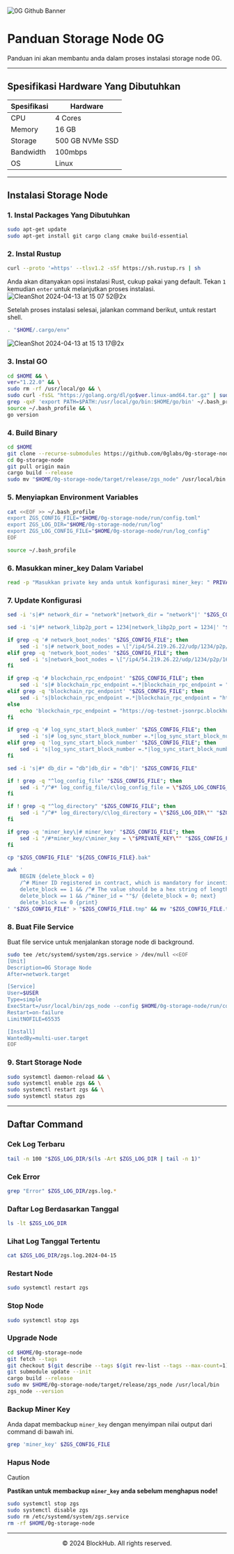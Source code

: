 ![0G Github Banner](https://github.com/BlockchainsHub/Testnet/assets/77204008/34a32724-b411-41e4-8696-e390dfa01cab)

# Panduan Storage Node 0G
Panduan ini akan membantu anda dalam proses instalasi storage node 0G.

-----------------------------------------------------------------

## Spesifikasi Hardware Yang Dibutuhkan
| Spesifikasi | Hardware |
|-|-
| CPU | 4 Cores |
| Memory | 16 GB |
| Storage | 500 GB NVMe SSD |
| Bandwidth | 100mbps |
| OS | Linux |

-----------------------------------------------------------------

## Instalasi Storage Node
### 1. Instal Packages Yang Dibutuhkan
```bash
sudo apt-get update
sudo apt-get install git cargo clang cmake build-essential
```

### 2. Instal Rustup
```bash
curl --proto '=https' --tlsv1.2 -sSf https://sh.rustup.rs | sh
```

Anda akan ditanyakan opsi instalasi Rust, cukup pakai yang default. Tekan `1` kemudian `enter` untuk melanjutkan proses instalasi.
![CleanShot 2024-04-13 at 15 07 52@2x](https://github.com/BlockchainsHub/Testnet/assets/77204008/bcb81284-8235-4cf2-a4f1-50821044cc21)

Setelah proses instalasi selesai, jalankan command berikut, untuk restart shell.
```bash
. "$HOME/.cargo/env"
```
![CleanShot 2024-04-13 at 15 13 17@2x](https://github.com/BlockchainsHub/Testnet/assets/77204008/f8f94656-0f1f-4d27-b347-3842b2b77a6f)

### 3. Instal GO
```bash
cd $HOME && \
ver="1.22.0" && \
sudo rm -rf /usr/local/go && \
sudo curl -fsSL "https://golang.org/dl/go$ver.linux-amd64.tar.gz" | sudo tar -C /usr/local -xzf - && \
grep -qxF 'export PATH=$PATH:/usr/local/go/bin:$HOME/go/bin' ~/.bash_profile || echo 'export PATH=$PATH:/usr/local/go/bin:$HOME/go/bin' >> ~/.bash_profile && \
source ~/.bash_profile && \
go version
```

### 4. Build Binary
```bash
cd $HOME
git clone --recurse-submodules https://github.com/0glabs/0g-storage-node.git
cd 0g-storage-node
git pull origin main
cargo build --release
sudo mv "$HOME/0g-storage-node/target/release/zgs_node" /usr/local/bin
```

### 5. Menyiapkan Environment Variables
```bash
cat <<EOF >> ~/.bash_profile
export ZGS_CONFIG_FILE="$HOME/0g-storage-node/run/config.toml"
export ZGS_LOG_DIR="$HOME/0g-storage-node/run/log"
export ZGS_LOG_CONFIG_FILE="$HOME/0g-storage-node/run/log_config"
EOF

source ~/.bash_profile
```

### 6. Masukkan miner_key Dalam Variabel
```bash
read -p "Masukkan private key anda untuk konfigurasi miner_key: " PRIVATE_KEY && echo
```

### 7. Update Konfigurasi
```bash
sed -i 's|#* network_dir = "network"|network_dir = "network"|' "$ZGS_CONFIG_FILE"

sed -i 's|#* network_libp2p_port = 1234|network_libp2p_port = 1234|' "$ZGS_CONFIG_FILE"

if grep -q '# network_boot_nodes' "$ZGS_CONFIG_FILE"; then
    sed -i 's|# network_boot_nodes = \["/ip4/54.219.26.22/udp/1234/p2p/16Uiu2HAmPxGNWu9eVAQPJww79J32pTJLKGcpjRMb4Qb8xxKkyuG1","/ip4/52.52.127.117/udp/1234/p2p/16Uiu2HAm93Hd5azfhkGBbkx1zero3nYHvfjQYM2NtiW4R3r5bE2g"\]|network_boot_nodes = \["/ip4/54.219.26.22/udp/1234/p2p/16Uiu2HAmTVDGNhkHD98zDnJxQWu3i1FL1aFYeh9wiQTNu4pDCgps","/ip4/52.52.127.117/udp/1234/p2p/16Uiu2HAkzRjxK2gorngB1Xq84qDrT4hSVznYDHj6BkbaE4SGx9oS"\]|' "$ZGS_CONFIG_FILE"
elif grep -q 'network_boot_nodes' "$ZGS_CONFIG_FILE"; then
    sed -i 's|network_boot_nodes = \["/ip4/54.219.26.22/udp/1234/p2p/16Uiu2HAmPxGNWu9eVAQPJww79J32pTJLKGcpjRMb4Qb8xxKkyuG1","/ip4/52.52.127.117/udp/1234/p2p/16Uiu2HAm93Hd5azfhkGBbkx1zero3nYHvfjQYM2NtiW4R3r5bE2g"\]|network_boot_nodes = \["/ip4/54.219.26.22/udp/1234/p2p/16Uiu2HAmTVDGNhkHD98zDnJxQWu3i1FL1aFYeh9wiQTNu4pDCgps","/ip4/52.52.127.117/udp/1234/p2p/16Uiu2HAkzRjxK2gorngB1Xq84qDrT4hSVznYDHj6BkbaE4SGx9oS"\]|' "$ZGS_CONFIG_FILE"
fi

if grep -q '# blockchain_rpc_endpoint' "$ZGS_CONFIG_FILE"; then
    sed -i 's|# blockchain_rpc_endpoint =.*|blockchain_rpc_endpoint = "https://og-testnet-jsonrpc.blockhub.id:443"|' "$ZGS_CONFIG_FILE"
elif grep -q 'blockchain_rpc_endpoint' "$ZGS_CONFIG_FILE"; then
    sed -i 's|blockchain_rpc_endpoint =.*|blockchain_rpc_endpoint = "https://og-testnet-jsonrpc.blockhub.id:443"|' "$ZGS_CONFIG_FILE"
else
    echo 'blockchain_rpc_endpoint = "https://og-testnet-jsonrpc.blockhub.id:443"' >> "$ZGS_CONFIG_FILE"
fi

if grep -q '# log_sync_start_block_number' "$ZGS_CONFIG_FILE"; then
    sed -i 's|# log_sync_start_block_number =.*|log_sync_start_block_number = 80981|' "$ZGS_CONFIG_FILE"
elif grep -q 'log_sync_start_block_number' "$ZGS_CONFIG_FILE"; then
    sed -i 's|log_sync_start_block_number =.*|log_sync_start_block_number = 80981|' "$ZGS_CONFIG_FILE"
fi

sed -i 's|#* db_dir = "db"|db_dir = "db"|' "$ZGS_CONFIG_FILE"

if ! grep -q "^log_config_file" "$ZGS_CONFIG_FILE"; then
    sed -i "/^#* log_config_file/c\log_config_file = \"$ZGS_LOG_CONFIG_FILE\"" "$ZGS_CONFIG_FILE"
fi

if ! grep -q "^log_directory" "$ZGS_CONFIG_FILE"; then
    sed -i "/^#* log_directory/c\log_directory = \"$ZGS_LOG_DIR\"" "$ZGS_CONFIG_FILE"
fi

if grep -q 'miner_key\|# miner_key' "$ZGS_CONFIG_FILE"; then
    sed -i "/#*miner_key/c\miner_key = \"$PRIVATE_KEY\"" "$ZGS_CONFIG_FILE"
fi

cp "$ZGS_CONFIG_FILE" "${ZGS_CONFIG_FILE}.bak"

awk '
    BEGIN {delete_block = 0}
    /^# Miner ID registered in contract, which is mandatory for incentive\.$/ {delete_block = 1; next}
    delete_block == 1 && /^# The value should be a hex string of length 64 without 0x prefix\.$/ {next}
    delete_block == 1 && /^miner_id = ""$/ {delete_block = 0; next}
    delete_block == 0 {print}
' "$ZGS_CONFIG_FILE" > "$ZGS_CONFIG_FILE.tmp" && mv "$ZGS_CONFIG_FILE.tmp" "$ZGS_CONFIG_FILE"
```

### 8. Buat File Service
Buat file service untuk menjalankan storage node di background.
```bash
sudo tee /etc/systemd/system/zgs.service > /dev/null <<EOF
[Unit]
Description=0G Storage Node
After=network.target

[Service]
User=$USER
Type=simple
ExecStart=/usr/local/bin/zgs_node --config $HOME/0g-storage-node/run/config.toml
Restart=on-failure
LimitNOFILE=65535

[Install]
WantedBy=multi-user.target
EOF
```

### 9. Start Storage Node
```bash
sudo systemctl daemon-reload && \
sudo systemctl enable zgs && \
sudo systemctl restart zgs && \
sudo systemctl status zgs
```

-----------------------------------------------------------------

## Daftar Command
### Cek Log Terbaru
```bash
tail -n 100 "$ZGS_LOG_DIR/$(ls -Art $ZGS_LOG_DIR | tail -n 1)"
```

### Cek Error
```bash
grep "Error" $ZGS_LOG_DIR/zgs.log.*
```

### Daftar Log Berdasarkan Tanggal
```bash
ls -lt $ZGS_LOG_DIR
```

### Lihat Log Tanggal Tertentu
```bash
cat $ZGS_LOG_DIR/zgs.log.2024-04-15
```

### Restart Node
```bash
sudo systemctl restart zgs
```

### Stop Node
```bash
sudo systemctl stop zgs
```

### Upgrade Node
```bash
cd $HOME/0g-storage-node
git fetch --tags
git checkout $(git describe --tags $(git rev-list --tags --max-count=1))
git submodule update --init
cargo build --release
sudo mv $HOME/0g-storage-node/target/release/zgs_node /usr/local/bin
zgs_node --version
```

### Backup Miner Key
Anda dapat membackup `miner_key` dengan menyimpan nilai output dari command di bawah ini.
```bash
grep 'miner_key' $ZGS_CONFIG_FILE
```

### Hapus Node
> [!CAUTION]
> **Pastikan untuk membackup `miner_key` anda sebelum menghapus node!**
```bash
sudo systemctl stop zgs
sudo systemctl disable zgs
sudo rm /etc/systemd/system/zgs.service
rm -rf $HOME/0g-storage-node
```

-----------------------------------------------------------------

<p align="center">
  &copy; 2024 BlockHub. All rights reserved.
</p>
